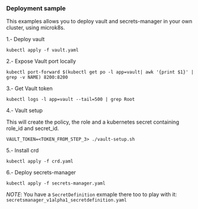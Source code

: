 ### Deployment sample

This examples allows you to deploy vault and secrets-manager in your own cluster, using microk8s.

1.- Deploy vault

`kubectl apply -f vault.yaml`

2.- Expose Vault port locally

`kubectl port-forward $(kubectl get po -l app=vault| awk '{print $1}' | grep -v NAME) 8200:8200`

3.- Get Vault token

`kubectl logs -l app=vault --tail=500 | grep Root`

4.- Vault setup

This will create the policy, the role and a kubernetes secret containing role_id and secret_id.

`VAULT_TOKEN=<TOKEN_FROM_STEP_3> ./vault-setup.sh`

5.- Install crd

`kubectl apply -f crd.yaml`

6.- Deploy secrets-manager

`kubectl apply -f secrets-manager.yaml`

*NOTE*: You have a `SecretDefinition` exmaple there too to play with it: `secretsmanager_v1alpha1_secretdefinition.yaml`